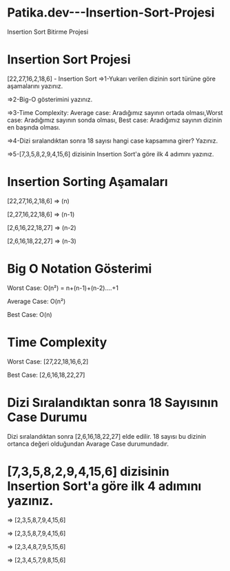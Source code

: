 # Patika.dev---Insertion-Sort-Projesi
Insertion Sort Bitirme Projesi
# Insertion Sort Projesi
[22,27,16,2,18,6] - Insertion Sort
=>1-Yukarı verilen dizinin sort türüne göre aşamalarını yazınız.

=>2-Big-O gösterimini yazınız.

=>3-Time Complexity: Average case: Aradığımız sayının ortada olması,Worst case: Aradığımız sayının sonda olması, Best case: Aradığımız sayının dizinin en başında olması.

=>4-Dizi sıralandıktan sonra 18 sayısı hangi case kapsamına girer? Yazınız.

=>5-[7,3,5,8,2,9,4,15,6] dizisinin Insertion Sort'a göre ilk 4 adımını yazınız.

# Insertion Sorting Aşamaları

[22,27,16,2,18,6] => (n)

[2,27,16,22,18,6] => (n-1)

[2,6,16,22,18,27] => (n-2)

[2,6,16,18,22,27] => (n-3)

# Big O Notation Gösterimi

Worst Case: O(n²) = n+(n-1)+(n-2)....+1

Average Case: O(n²)

Best Case: O(n)

# Time Complexity

Worst Case: [27,22,18,16,6,2]

Best Case: [2,6,16,18,22,27]

# Dizi Sıralandıktan sonra 18 Sayısının Case Durumu

Dizi sıralandıktan sonra [2,6,16,18,22,27] elde edilir. 18 sayısı bu dizinin ortanca değeri olduğundan Avarage Case durumundadır.


# [7,3,5,8,2,9,4,15,6] dizisinin Insertion Sort'a göre ilk 4 adımını yazınız.

=> [2,3,5,8,7,9,4,15,6]

=> [2,3,5,8,7,9,4,15,6]

=> [2,3,4,8,7,9,5,15,6]

=> [2,3,4,5,7,9,8,15,6]






